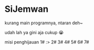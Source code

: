 # SiJemwan
kurang main programnya, ntaran deh~

udah lah ya gini aja cukup 😭

misi penghijauan 1# :>
2#
3#
4#
5#
6#
7#
